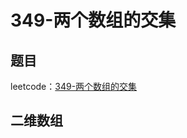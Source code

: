 # 349-两个数组的交集

## 题目

leetcode：[349-两个数组的交集](https://leetcode-cn.com/problems/intersection-of-two-arrays/)

## 二维数组

